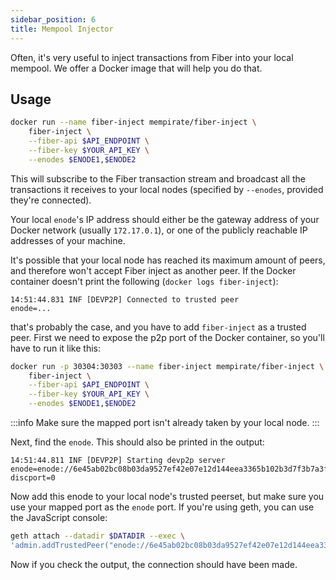 ```yaml
---
sidebar_position: 6
title: Mempool Injector
---
```

Often, it's very useful to inject transactions from Fiber into your local mempool. 
We offer a Docker image that will help you do that.

## Usage
```bash
docker run --name fiber-inject mempirate/fiber-inject \
    fiber-inject \
    --fiber-api $API_ENDPOINT \
    --fiber-key $YOUR_API_KEY \
    --enodes $ENODE1,$ENODE2
```
This will subscribe to the Fiber transaction stream and broadcast all the transactions it receives
to your local nodes (specified by `--enodes`, provided they're connected).

Your local `enode`'s IP address should either be the gateway address of your Docker network (usually `172.17.0.1`), or one of the publicly reachable
IP addresses of your machine.

It's possible that your local node has reached its maximum amount of peers, and therefore won't accept Fiber inject as another peer.
If the Docker container doesn't print the following (`docker logs fiber-inject`):

```
14:51:44.831 INF [DEVP2P] Connected to trusted peer           enode=...
```
that's probably the case, and you have to add `fiber-inject` as a trusted peer. First we need to expose the p2p port of the Docker container, so you'll have to
run it like this:
```bash
docker run -p 30304:30303 --name fiber-inject mempirate/fiber-inject \
    fiber-inject \
    --fiber-api $API_ENDPOINT \
    --fiber-key $YOUR_API_KEY \
    --enodes $ENODE1,$ENODE2
```
:::info
Make sure the mapped port isn't already taken by your local node.
:::

Next, find the `enode`. This should also be printed in the output:
```
14:51:44.811 INF [DEVP2P] Starting devp2p server               enode=enode://6e45ab02bc08b03da9527ef42e07e12d144eea3365b102b3d7f3b7a3f4ae0aed24a039d346af3a7e0e3c84257458af076e55e8860e262f551dab9d4e472f0fe3@127.0.0.1:30303?discport=0
```

Now add this enode to your local node's trusted peerset, but make sure you use your mapped port as the `enode` port. 
If you're using geth, you can use the JavaScript console:
```bash
geth attach --datadir $DATADIR --exec \
'admin.addTrustedPeer("enode://6e45ab02bc08b03da9527ef42e07e12d144eea3365b102b3d7f3b7a3f4ae0aed24a039d346af3a7e0e3c84257458af076e55e8860e262f551dab9d4e472f0fe3@127.0.0.1:30304")'
```

Now if you check the output, the connection should have been made.